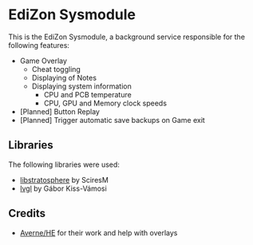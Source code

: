 # EdiZon Sysmodule

This is the EdiZon Sysmodule, a background service responsible for the following features:

- Game Overlay
    - Cheat toggling 
    - Displaying of Notes
    - Displaying system information
        - CPU and PCB temperature
        - CPU, GPU and Memory clock speeds
- [Planned] Button Replay
- [Planned] Trigger automatic save backups on Game exit

## Libraries

The following libraries were used:
- [libstratosphere](https://github.com/Atmosphere-NX/libstratosphere) by SciresM
- [lvgl](https://github.com/littlevgl/lvgl) by Gábor Kiss-Vámosi

## Credits

- [Averne/HE](https://github.com/averne) for their work and help with overlays
